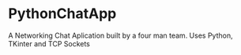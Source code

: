 # PythonChatApp
A Networking Chat Aplication built by a four man team. Uses Python, TKinter and TCP Sockets

